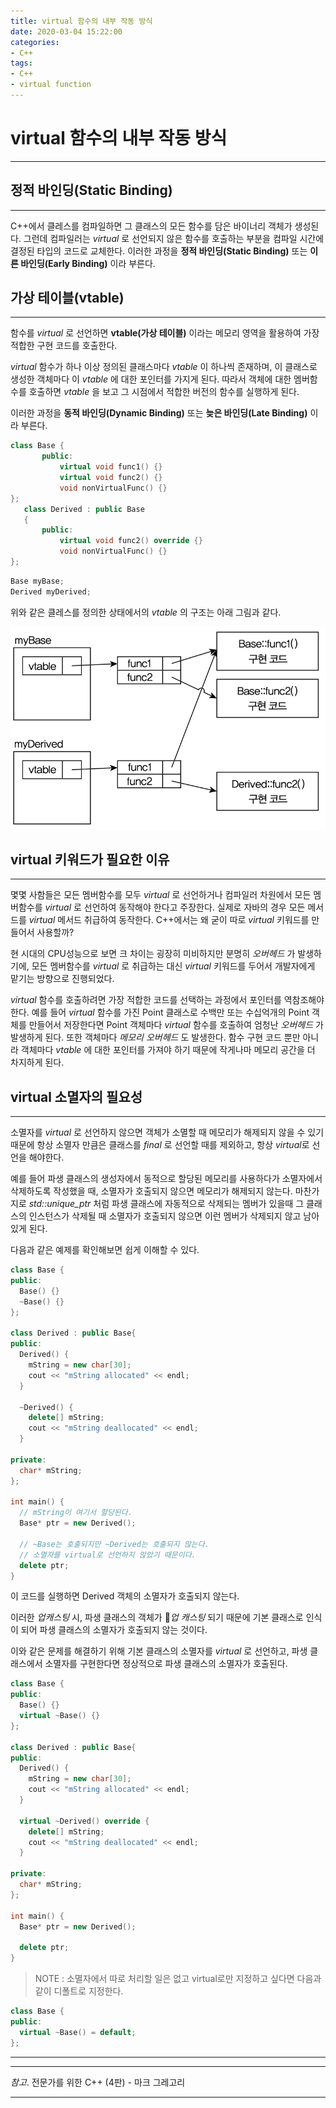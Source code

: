 ```yaml
---
title: virtual 함수의 내부 작동 방식
date: 2020-03-04 15:22:00
categories:
- C++
tags:
- C++
- virtual function
---
```


# virtual 함수의 내부 작동 방식
---

## 정적 바인딩(Static Binding)
---

C++에서 클레스를 컴파일하면 그 클래스의 모든 함수를 담은 바이너리 객체가 생성된다. 그런데 컴파일러는 *virtual* 로 선언되지 않은 함수를 호출하는 부분을 컴파일 시간에 결정된 타입의 코드로 교체한다. 이러한 과정을 **정적 바인딩(Static Binding)** 또는 **이른 바인딩(Early Binding)** 이라 부른다.

## 가상 테이블(vtable)
---

함수를 *virtual* 로 선언하면 **vtable(가상 테이블)** 이라는 메모리 영역을 활용하여 가장 적합한 구현 코드를 호출한다.

*virtual* 함수가 하나 이상 정의된 클래스마다 *vtable* 이 하나씩 존재하며, 이 클래스로 생성한 객체마다 이 *vtable* 에 대한 포인터를 가지게 된다. 따라서 객체에 대한 멤버함수를 호출하면 *vtable* 을 보고 그 시점에서 적합한 버전의 함수를 실행하게 된다.

이러한 과정을 **동적 바인딩(Dynamic Binding)** 또는 **늦은 바인딩(Late Binding)** 이라 부른다.

```cpp
class Base {
       public:
           virtual void func1() {}
           virtual void func2() {}
           void nonVirtualFunc() {}
};
   class Derived : public Base
   {
       public:
           virtual void func2() override {}
           void nonVirtualFunc() {}
};
```

```cpp
Base myBase;
Derived myDerived;
```

위와 같은 클레스를 정의한 상태에서의 *vtable* 의 구조는 아래 그림과 같다.

![example](../assets/posts/C++/vitual_operation_method/pic_1.png)

## virtual 키워드가 필요한 이유
---

몇몇 사함들은 모든 멤버함수를 모두 *virtual* 로 선언하거나 컴파일러 차원에서 모든 멤버함수를 *virtual* 로 선언하여 동작해야 한다고 주장한다. 실제로 자바의 경우 모든 메서드를 *virtual* 메서드 취급하여 동작한다. C++에서는 왜 굳이 따로 *virtual* 키워드를 만들어서 사용할까?

현 시대의 CPU성능으로 보면 크 차이는 굉장히 미비하지만 분명히 *오버헤드* 가 발생하기에, 모든 멤버함수를 *virtual* 로 취급하는 대신 *virtual* 키워드를 두어서 개발자에게 맡기는 방향으로 진행되었다.

*virtual* 함수를 호출하려면 가장 적합한 코드를 선택하는 과정에서 포인터를 역참조해야 한다. 예를 들어 *virtual* 함수를 가진 Point 클래스로 수백만 또는 수십억개의 Point 객체를 만들어서 저장한다면 Point 객체마다 *virtual* 함수를 호출하여 엄청난 *오버헤드* 가 발생하게 된다. 또한 객체마다 *메모리 오버헤드* 도 발생한다. 함수 구현 코드 뿐만 아니라 객체마다 *vtable* 에 대한 포인터를 가져야 하기 때문에 작게나마 메모리 공간을 더 차지하게 된다.

## virtual 소멸자의 필요성
---

소멸자를 *virtual* 로 선언하지 않으면 객체가 소멸할 때 메모리가 해제되지 않을 수 있기 때문에 항상 소멸자 만큼은 클래스를 *final* 로 선언할 때를 제외하고, 항상 *virtual*로 선언을 해야한다.

예를 들어 파생 클래스의 생성자에서 동적으로 할당된 메모리를 사용하다가 소멸자에서 삭제하도록 작성했을 때, 소멸자가 호출되지 않으면 메모리가 해제되지 않는다. 마찬가지로 *std::unique_ptr* 처럼 파생 클래스에 자동적으로 삭제되는 멤버가 있을때 그 클래스의 인스턴스가 삭제될 때 소멸자가 호출되지 않으면 이런 멤버가 삭제되지 않고 남아 있게 된다.

다음과 같은 예제를 확인해보면 쉽게 이해할 수 있다.

```cpp
class Base {
public:
  Base() {}
  ~Base() {}
};

class Derived : public Base{
public:
  Derived() {
    mString = new char[30];
    cout << "mString allocated" << endl; 
  }
  
  ~Derived() {
    delete[] mString;
    cout << "mString deallocated" << endl; 
  }

private:
  char* mString;
};

int main() {
  // mString이 여기서 할당된다.
  Base* ptr = new Derived();
  
  // ~Base는 호출되지만 ~Derived는 호출되지 않는다.
  // 소멸자를 virtual로 선언하지 않았기 때문이다.
  delete ptr;
}
```

이 코드를 실행하면 Derived 객체의 소멸자가 호출되지 않는다. 

이러한 *업캐스팅* 시, 파생 클래스의 객체가 *업 캐스팅* 되기 때문에 기본 클래스로 인식이 되어 파생 클래스의 소멸자가 호출되지 않는 것이다.

이와 같은 문제를 해결하기 위해 기본 클래스의 소멸자를 *virtual* 로 선언하고, 파생 클래스에서 소멸자를 구현한다면 정상적으로 파생 클래스의 소멸자가 호출된다.

```cpp
class Base {
public:
  Base() {}
  virtual ~Base() {}
};

class Derived : public Base{
public:
  Derived() {
    mString = new char[30];
    cout << "mString allocated" << endl; 
  }
  
  virtual ~Derived() override {
    delete[] mString;
    cout << "mString deallocated" << endl; 
  }

private:
  char* mString;
};

int main() {
  Base* ptr = new Derived();
  
  delete ptr;
}
```

> NOTE : 소멸자에서 따로 처리할 일은 없고 virtual로만 지정하고 싶다면 다음과 같이 디폴트로 지정한다.

```cpp
class Base {
public:
  virtual ~Base() = default;
};
```

---
---
*참고*. 전문가를 위한 C++ (4판) - 마크 그레고리

---
